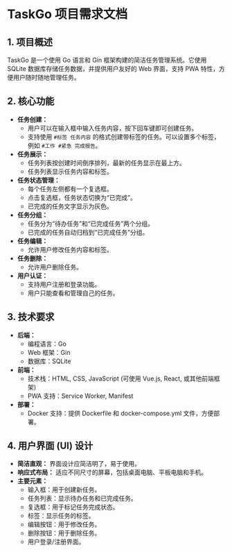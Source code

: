 # TaskGo 项目需求文档

## 1. 项目概述

TaskGo 是一个使用 Go 语言和 Gin 框架构建的简洁任务管理系统。它使用 SQLite 数据库存储任务数据，并提供用户友好的 Web 界面，支持 PWA 特性，方便用户随时随地管理任务。

## 2. 核心功能

- **任务创建：**
  - 用户可以在输入框中输入任务内容，按下回车键即可创建任务。
  - 支持使用 `#标签 任务内容` 的格式创建带标签的任务。可以设置多个标签，例如 `#工作 #紧急 完成报告`。
- **任务展示：**
  - 任务列表按创建时间倒序排列，最新的任务显示在最上方。
  - 任务列表显示任务内容和标签。
- **任务状态管理：**
  - 每个任务左侧都有一个复选框。
  - 点击复选框，任务状态切换为“已完成”。
  - 已完成的任务文字显示为灰色。
- **任务分组：**
  - 任务分为“待办任务”和“已完成任务”两个分组。
  - 已完成的任务自动归档到“已完成任务”分组。
- **任务编辑：**
  - 允许用户修改任务内容和标签。
- **任务删除：**
  - 允许用户删除任务。
- **用户认证：**
  - 支持用户注册和登录功能。
  - 用户只能查看和管理自己的任务。

## 3. 技术要求

- **后端：**
  - 编程语言：Go
  - Web 框架：Gin
  - 数据库：SQLite
- **前端：**
  - 技术栈：HTML, CSS, JavaScript (可使用 Vue.js, React, 或其他前端框架)
  - PWA 支持：Service Worker, Manifest
- **部署：**
  - Docker 支持：提供 Dockerfile 和 docker-compose.yml 文件，方便部署。

## 4. 用户界面 (UI) 设计

- **简洁直观：** 界面设计应简洁明了，易于使用。
- **响应式布局：** 适应不同尺寸的屏幕，包括桌面电脑、平板电脑和手机。
- **主要元素：**
  - 输入框：用于创建新任务。
  - 任务列表：显示待办任务和已完成任务。
  - 复选框：用于标记任务完成状态。
  - 标签：显示任务的标签。
  - 编辑按钮：用于修改任务。
  - 删除按钮：用于删除任务。
  - 用户登录/注册界面。

